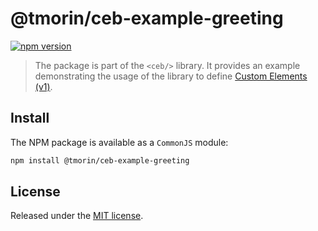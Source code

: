 # @tmorin/ceb-example-greeting

[![npm version](https://badge.fury.io/js/%40tmorin%2Fceb-example-greeting.svg)](https://badge.fury.io/js/%40tmorin%2Fceb-example-greeting)

> The package is part of the `<ceb/>` library.
> It provides an example demonstrating the usage of the library to define [Custom Elements (v1)].

## Install

The NPM package is available as a `CommonJS` module:

```bash
npm install @tmorin/ceb-example-greeting
```

## License

Released under the [MIT license].

[Custom Elements (v1)]: https://html.spec.whatwg.org/multipage/custom-elements.html
[MIT license]: http://opensource.org/licenses/MIT

